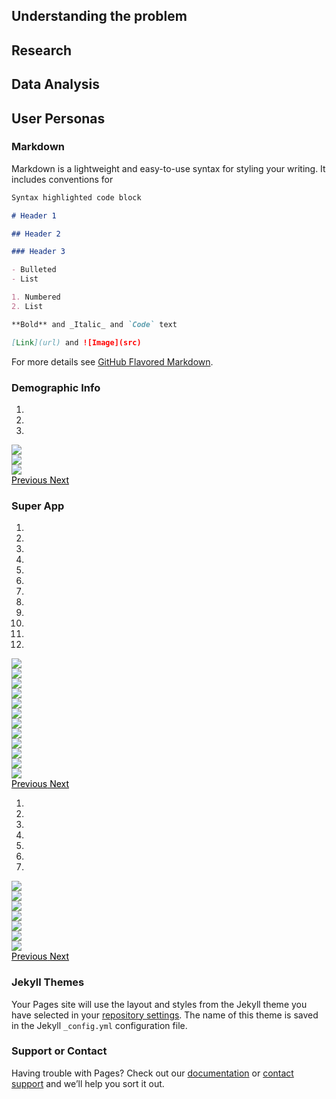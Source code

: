  

<h2 id= "understanding"> Understanding the problem</h2>

<h2 id= "research"> Research</h2>

<h2 id= "dataAnalysis"> Data Analysis</h2>

<h2 id= "personas"> User Personas</h2>

### Markdown

Markdown is a lightweight and easy-to-use syntax for styling your writing. It includes conventions for

```markdown
Syntax highlighted code block

# Header 1

## Header 2

### Header 3

- Bulleted
- List

1. Numbered
2. List

**Bold** and _Italic_ and `Code` text

[Link](url) and ![Image](src)
```

For more details see [GitHub Flavored Markdown](https://guides.github.com/features/mastering-markdown/).


<h3>Demographic Info</h3>
 <div id="myCarousel" class="carousel slide" data-ride="carousel">
  <!-- Indicators -->
  <ol class="carousel-indicators">
    <li data-target="#myCarousel" data-slide-to="0" class="active"></li>
    <li data-target="#myCarousel" data-slide-to="1"></li>
    <li data-target="#myCarousel" data-slide-to="2"></li>
  </ol>

  <!-- Wrapper for slides -->
  <div class="carousel-inner">
    <div class="item active">
      <img src="img/survey/1.png">
    </div>
    <div class="item">
      <img src="img/survey/2.png">
    </div>
    <div class="item">
      <img src="img/survey/3.png">
    </div>
  </div>

  <!-- Left and right controls -->
  <a style="color:black;background:transparent;" class="left carousel-control" href="#myCarousel" data-slide="prev">
    <span class="glyphicon glyphicon-chevron-left"></span>
    <span class="sr-only">Previous</span>
  </a>
  <a style="color:black;background:transparent;" class="right carousel-control" href="#myCarousel" data-slide="next">
    <span class="glyphicon glyphicon-chevron-right"></span>
    <span class="sr-only">Next</span>
  </a>
</div>

 <h3>Super App</h3>
 <div id="superApp" class="carousel slide" data-ride="carousel">
  <!-- Indicators -->
  <ol class="carousel-indicators">
    <li data-target="#superApp" data-slide-to="0" class="active"></li>
    <li data-target="#superApp" data-slide-to="1"></li>
    <li data-target="#superApp" data-slide-to="2"></li>
    <li data-target="#superApp" data-slide-to="3" class="active"></li>
    <li data-target="#superApp" data-slide-to="4"></li>
    <li data-target="#superApp" data-slide-to="5"></li>
    <li data-target="#superApp" data-slide-to="6" class="active"></li>
    <li data-target="#superApp" data-slide-to="7"></li>
    <li data-target="#superApp" data-slide-to="8"></li>
    <li data-target="#superApp" data-slide-to="9" class="active"></li>
    <li data-target="#superApp" data-slide-to="10"></li>
    <li data-target="#superApp" data-slide-to="11"></li>
  </ol>

  <!-- Wrapper for slides -->
  <div class="carousel-inner">
    <div class="item active">
      <img src="img/survey/4.png">
    </div>
    <div class="item">
      <img src="img/survey/5.png">
    </div>
    <div class="item">
      <img src="img/survey/6.png">
    </div>
    <div class="item">
      <img src="img/survey/7.png">
    </div>
    <div class="item">
      <img src="img/survey/8.png">
    </div>
    <div class="item">
      <img src="img/survey/9.png">
    </div>
    <div class="item">
      <img src="img/survey/10.png">
    </div>
    <div class="item">
      <img src="img/survey/11.png">
    </div>
    <div class="item">
      <img src="img/survey/12.png">
    </div>
    <div class="item">
      <img src="img/survey/13.png">
    </div>
    <div class="item">
      <img src="img/survey/14.png">
    </div>
    <div class="item">
      <img src="img/survey/15.png">
    </div> 
  </div>

  <!-- Left and right controls -->
  <a style="color:black;background:transparent;" class="left carousel-control" href="#superApp" data-slide="prev">
    <span class="glyphicon glyphicon-chevron-left"></span>
    <span class="sr-only">Previous</span>
  </a>
  <a style="color:black;background:transparent;" class="right carousel-control" href="#superApp" data-slide="next">
    <span class="glyphicon glyphicon-chevron-right"></span>
    <span class="sr-only">Next</span>
  </a>
</div>

<div id="superApp2" class="carousel slide" data-ride="carousel">
  <!-- Indicators -->
  <ol class="carousel-indicators">
    <li data-target="#superApp2" data-slide-to="0" class="active"></li>
    <li data-target="#superApp2" data-slide-to="1"></li>
    <li data-target="#superApp2" data-slide-to="2"></li>
   <li data-target="#superApp2" data-slide-to="3"></li>
   <li data-target="#superApp2" data-slide-to="4"></li>
   <li data-target="#superApp2" data-slide-to="5"></li>
   <li data-target="#superApp2" data-slide-to="6"></li>
  </ol>

  <!-- Wrapper for slides -->
  <div class="carousel-inner">
    <div class="item active">
      <img src="img/survey/16.png">
    </div>
    <div class="item">
      <img src="img/survey/17.png">
    </div>
    <div class="item">
      <img src="img/survey/18.png">
    </div>
    <div class="item">
      <img src="img/survey/19.png">
    </div>
    <div class="item">
      <img src="img/survey/20.png">
    </div>
    <div class="item">
      <img src="img/survey/21.png">
    </div>
    <div class="item">
      <img src="img/survey/22.png">
 </div>
  </div>

  <!-- Left and right controls -->
  <a style="color:black;background:transparent;" class="left carousel-control" href="#superApp2" data-slide="prev">
    <span class="glyphicon glyphicon-chevron-left"></span>
    <span class="sr-only">Previous</span>
  </a>
  <a style="color:black;background:transparent;" class="right carousel-control" href="#superApp2" data-slide="next">
    <span class="glyphicon glyphicon-chevron-right"></span>
    <span class="sr-only">Next</span>
  </a>
</div>

### Jekyll Themes

Your Pages site will use the layout and styles from the Jekyll theme you have selected in your [repository settings](https://github.com/KarinKazarian/SOEN357/settings). The name of this theme is saved in the Jekyll `_config.yml` configuration file.

### Support or Contact

Having trouble with Pages? Check out our [documentation](https://docs.github.com/categories/github-pages-basics/) or [contact support](https://support.github.com/contact) and we’ll help you sort it out.
